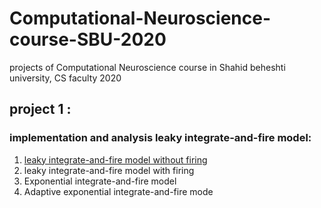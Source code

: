 # Computational-Neuroscience-course-SBU-2020
projects of Computational Neuroscience course in Shahid beheshti university, CS faculty 2020

## project 1 : 
### implementation and analysis leaky integrate-and-fire model:

1. [leaky integrate-and-fire model without firing](https://github.com/alisharifi2000/Computational-Neuroscience-SBU/blob/master/Project%201/leaky%20integrate-and-fire%20model%20without%20firing.ipynb)
2. leaky integrate-and-fire model with firing 
3. Exponential integrate-and-fire model
4. Adaptive exponential integrate-and-fire mode

